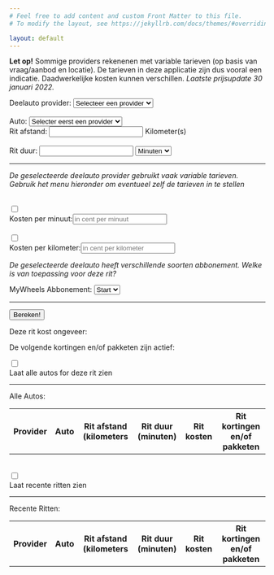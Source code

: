 ```yaml
---
# Feel free to add content and custom Front Matter to this file.
# To modify the layout, see https://jekyllrb.com/docs/themes/#overriding-theme-defaults

layout: default
---
```


<link rel="shortcut icon" type="image/x-icon" href="{{ "/assets/favicon.ico" | relative_url }}">

<script type = "text/javascript"
         src = "https://ajax.googleapis.com/ajax/libs/jquery/3.6.0/jquery.min.js"></script>

 <script src="{{ "/assets/js/deelauto.js" | relative_url }}"></script>

**Let op!** Sommige providers rekenenen met variable tarieven (op basis van vraag/aanbod en locatie). De tarieven in deze applicatie zijn dus vooral een indicatie. Daadwerkelijke kosten kunnen verschillen. *Laatste prijsupdate 30 januari 2022.*

<div class="grid-container">
    <div class="grid-child">
        <label for="vendors">Deelauto provider:</label>
        <select name="vendors" id="vendors">
            <option value="none">Selecteer een provider</option>
        </select>
        <br>
        <br>
        <label for="cars">Auto:</label>
        <select name="cars" id="cars">
            <option value="none">Selecter eerst een provider</option>
        </select>
    </div>
    <div class="grid-child">
        <label for="journey_km">Rit afstand: </label>
        <input type="number" id="journey_kilometers" name="journey_kilometers" min="1" size="5"> Kilometer(s)
        <br>
        <br>
        <label for="journey_min">Rit duur: </label>
        <input type="number" id="journey_duration" name="journey_duration" min="1"  size="5">
        <select name="journey_units" id="journey_units">
            <option value="minutes">Minuten</option>
            <option value="hours">Uur</option>
            <option value="days">Dag(en)</option>
        </select>
    </div>
</div>

<hr>

<div id="customization" class="customized">
    <div id="customized_sixt" class="hidden">
         <p><em>De geselecteerde deelauto provider gebruikt vaak variable tarieven. Gebruik het menu hieronder om eventueel zelf de tarieven in te stellen</em></p>
        <br>    
        <div class="toggle_container">
            <div class="toggle-child">
                <input id="sixt_min_toggle" class="cmn-toggle cmn-toggle-round" type="checkbox">
                <label for="sixt_min_toggle"></label>
            </div>
            <div class="toggle-child">
                <label for="minuteoverride">Kosten per minuut:</label><input type="number" id="minuteoverride" placeholder="in cent per minuut">
            </div>
        </div>
        <br>
        <div class="toggle_container">
            <div class="toggle-child">
                <input id="sixt_km_toggle" class="cmn-toggle cmn-toggle-round" type="checkbox">
                <label for="sixt_km_toggle"></label>
            </div>
            <div class="toggle-child">
                <label for="kilometeroverride">Kosten per kilometer:</label><input type="number" id="kilometeroverride" placeholder="in cent per kilometer">
            </div>
        </div>
    </div>
    <div id ="customized_mywheels" class="hidden">
        <p><em>De geselecteerde deelauto heeft verschillende soorten abbonement. Welke is van toepassing voor deze rit?</em></p>
        MyWheels Abbonement: 
        <select name="mywheels_subscription" id="mywheels_subscription">
            <option value="start">Start</option>
            <option value="plus">Plus</option>
            <option value="pro">Pro</option>
        </select>
    </div>
</div>
<hr>



<button id="calculate" type="button">Bereken!</button>

Deze rit kost ongeveer: <em><span id="journey_price"></span></em>

De volgende kortingen en/of pakketen zijn actief:
<em><span id="journey_discounts"></span></em>
  
<div class="toggle_container">
    <div class="toggle-child">
        <input id="all_toggle" class="cmn-toggle cmn-toggle-round" type="checkbox">
        <label for="all_toggle"></label>
    </div>
    <div class="toggle-child">
        Laat alle autos for deze rit zien 
    </div>
</div>
<hr>
<div id="all_results_container" class="hidden">
    Alle Autos:
    <table id="all_results">
        <tr>
            <th>Provider</th>
            <th>Auto</th>
            <th>Rit afstand (kilometers</th>
            <th>Rit duur (minuten)</th>
            <th>Rit kosten</th>
            <th>Rit kortingen en/of pakketen</th>
        </tr>
    </table>
</div>
<br>
  
<div class="toggle_container">
    <div class="toggle-child">
        <input id="recent_toggle" class="cmn-toggle cmn-toggle-round" type="checkbox">
        <label for="recent_toggle"></label>
    </div>
    <div class="toggle-child">
        Laat recente ritten zien 
    </div>
</div>
<hr>
<div id="recent_results_container">
    Recente Ritten:
    <table id="recent_results">
        <tr>
            <th>Provider</th>
            <th>Auto</th>
            <th>Rit afstand (kilometers</th>
            <th>Rit duur (minuten)</th>
            <th>Rit kosten</th>
            <th>Rit kortingen en/of pakketen</th>
        </tr>
    </table>
</div>